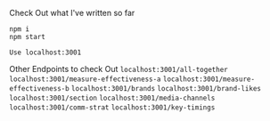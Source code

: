 Check Out what I've written so far
```
npm i
npm start

Use localhost:3001
```

Other Endpoints to check Out
`localhost:3001/all-together`
`localhost:3001/measure-effectiveness-a`
`localhost:3001/measure-effectiveness-b`
`localhost:3001/brands`
`localhost:3001/brand-likes`
`localhost:3001/section`
`localhost:3001/media-channels`
`localhost:3001/comm-strat`
`localhost:3001/key-timings`
